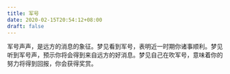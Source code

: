 ```yaml
---
title: 军号
date: 2020-02-15T20:54:12+08:00
draft: false
---
```


军号声声，是远方的消息的象征。梦见看到军号，表明近一时期你诸事顺利。梦见听到军号声，预示你将会得到来自远方的好消息。梦见自己在吹军号，意味着你的努力将得到回报，你会获得奖赏。